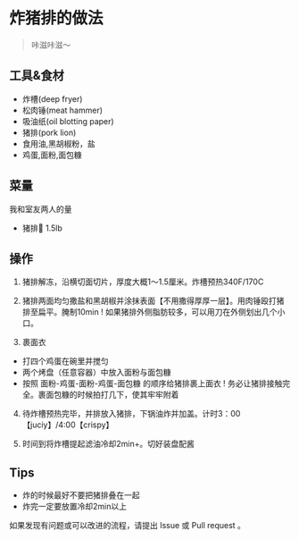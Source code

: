# 炸猪排的做法

<!-- 标题格式必须是 `菜名` + `的做法`。和文件名一致。 -->

> 咔滋咔滋～

## 工具&食材

- 炸槽(deep fryer)
- 松肉锤(meat hammer)
- 吸油纸(oil blotting paper)
- 猪排(pork lion)
- 食用油,黑胡椒粉，盐
- 鸡蛋,面粉,面包糠
 
## 菜量
我和室友两人的量

- 猪排🥩 1.5lb


## 操作

1. 猪排解冻，沿横切面切片，厚度大概1～1.5厘米。炸槽预热340F/170C

2. 猪排两面均匀撒盐和黑胡椒并涂抹表面【不用撒得厚厚一层】。用肉锤殴打猪排至扁平。腌制10min
  ! 如果猪排外侧脂肪较多，可以用刀在外侧划出几个小口。

3. 裹面衣
  - 打四个鸡蛋在碗里并搅匀
  - 两个烤盘（任意容器）中放入面粉与面包糠
  - 按照 面粉-鸡蛋-面粉-鸡蛋-面包糠 的顺序给猪排裹上面衣
  ! 务必让猪排接触完全。裹面包糠的时候拍打几下，使其牢牢附着
   
4. 待炸槽预热完毕，并排放入猪排，下锅油炸并加盖。计时3：00【juciy】/4:00【crispy】

5. 时间到将炸槽提起滤油冷却2min+。切好装盘配酱


## Tips

- 炸的时候最好不要把猪排叠在一起
- 炸完一定要放置冷却2min以上

如果发现有问题或可以改进的流程，请提出 Issue 或 Pull request 。
